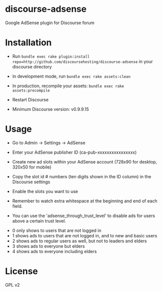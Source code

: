 discourse-adsense
=================

Google AdSense plugin for Discourse forum

Installation
============

* Run `bundle exec rake plugin:install repo=http://github.com/discoursehosting/discourse-adsense` in your discourse directory
* In development mode, run `bundle exec rake assets:clean`
* In production, recompile your assets: `bundle exec rake assets:precompile`
* Restart Discourse

* Minimum Discourse version: v0.9.9.15

Usage
=====

* Go to Admin -> Settings -> AdSense
* Enter your AdSense publisher ID (ca-pub-xxxxxxxxxxxxxxxx)
* Create new ad slots within your AdSense account (728x90 for desktop, 320x50 for mobile)
* Copy the slot id # numbers (ten digits shown in the ID column) in the Discourse settings
* Enable the slots you want to use
* Remember to watch extra whitespace at the beginning and end of each field.

* You can use the 'adsense_through_trust_level' to disable ads for users above a certain trust level. 
 - 0 only shows to users that are not logged in
 - 1 shows ads to users that are not logged in, and to new and basic users
 - 2 shows ads to regular users as well, but not to leaders and elders
 - 3 shows ads to everyone but elders
 - 4 shows ads to everyone including elders
 
License
=======

GPL v2
